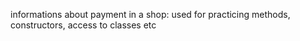 informations about payment in a shop:  used for practicing methods, constructors, access to classes etc
